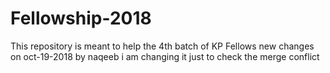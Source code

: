 # Fellowship-2018
This repository is meant to help the 4th batch of KP Fellows
new changes on oct-19-2018 by naqeeb
i am changing it just to check the merge conflict
